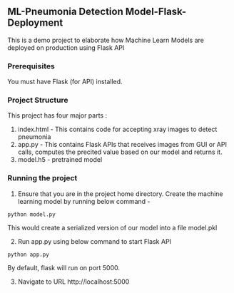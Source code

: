 ## ML-Pneumonia Detection Model-Flask-Deployment
This is a demo project to elaborate how Machine Learn Models are deployed on production using Flask API

### Prerequisites
You must have Flask (for API) installed.

### Project Structure
This project has four major parts :
1. index.html - This contains code for accepting xray images to detect pneumonia
2. app.py - This contains Flask APIs that receives images from GUI or API calls, computes the precited value based on our model and returns it.
3. model.h5 - pretrained model

### Running the project
1. Ensure that you are in the project home directory. Create the machine learning model by running below command -
```
python model.py
```
This would create a serialized version of our model into a file model.pkl

2. Run app.py using below command to start Flask API
```
python app.py
```
By default, flask will run on port 5000.

3. Navigate to URL http://localhost:5000
